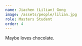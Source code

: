```yaml
---
name: Jiachen (Lilian) Gong
image: /assets/people/lilian.jpg
role: Masters Student
order: 4
---
```


Maybe loves chocolate.
